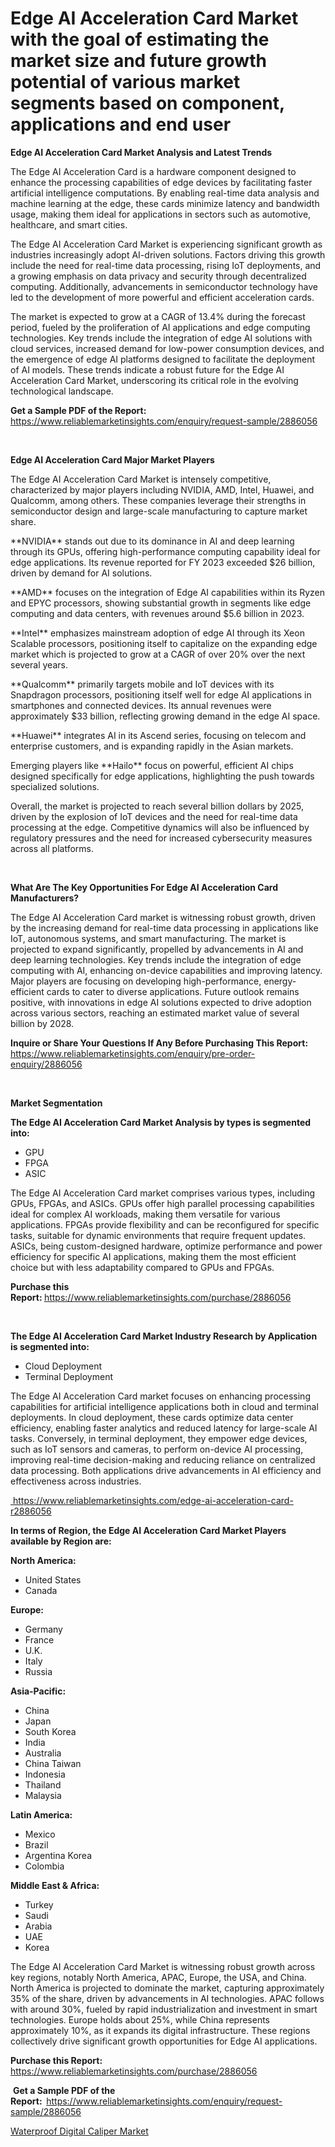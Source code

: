 <p><h1>Edge AI Acceleration Card Market with the goal of estimating the market size and future growth potential of various market segments based on component, applications and end user</h1></p><p><strong>Edge AI Acceleration Card Market Analysis and Latest Trends</strong></p>
<p><p>The Edge AI Acceleration Card is a hardware component designed to enhance the processing capabilities of edge devices by facilitating faster artificial intelligence computations. By enabling real-time data analysis and machine learning at the edge, these cards minimize latency and bandwidth usage, making them ideal for applications in sectors such as automotive, healthcare, and smart cities.</p><p>The Edge AI Acceleration Card Market is experiencing significant growth as industries increasingly adopt AI-driven solutions. Factors driving this growth include the need for real-time data processing, rising IoT deployments, and a growing emphasis on data privacy and security through decentralized computing. Additionally, advancements in semiconductor technology have led to the development of more powerful and efficient acceleration cards.</p><p>The market is expected to grow at a CAGR of 13.4% during the forecast period, fueled by the proliferation of AI applications and edge computing technologies. Key trends include the integration of edge AI solutions with cloud services, increased demand for low-power consumption devices, and the emergence of edge AI platforms designed to facilitate the deployment of AI models. These trends indicate a robust future for the Edge AI Acceleration Card Market, underscoring its critical role in the evolving technological landscape.</p></p>
<p><strong>Get a Sample PDF of the Report:&nbsp;</strong> <a href="https://www.reliablemarketinsights.com/enquiry/request-sample/2886056?utm_campaign=2317&utm_medium=2&utm_source=Github&utm_content=ia&utm_term=13032025&utm_id=edge-ai-acceleration-card">https://www.reliablemarketinsights.com/enquiry/request-sample/2886056</a></p>
<p>&nbsp;</p>
<p><strong>Edge AI Acceleration Card Major Market Players</strong></p>
<p><p>The Edge AI Acceleration Card Market is intensely competitive, characterized by major players including NVIDIA, AMD, Intel, Huawei, and Qualcomm, among others. These companies leverage their strengths in semiconductor design and large-scale manufacturing to capture market share. </p><p>**NVIDIA** stands out due to its dominance in AI and deep learning through its GPUs, offering high-performance computing capability ideal for edge applications. Its revenue reported for FY 2023 exceeded $26 billion, driven by demand for AI solutions.</p><p>**AMD** focuses on the integration of Edge AI capabilities within its Ryzen and EPYC processors, showing substantial growth in segments like edge computing and data centers, with revenues around $5.6 billion in 2023. </p><p>**Intel** emphasizes mainstream adoption of edge AI through its Xeon Scalable processors, positioning itself to capitalize on the expanding edge market which is projected to grow at a CAGR of over 20% over the next several years. </p><p>**Qualcomm** primarily targets mobile and IoT devices with its Snapdragon processors, positioning itself well for edge AI applications in smartphones and connected devices. Its annual revenues were approximately $33 billion, reflecting growing demand in the edge AI space.</p><p>**Huawei** integrates AI in its Ascend series, focusing on telecom and enterprise customers, and is expanding rapidly in the Asian markets. </p><p>Emerging players like **Hailo** focus on powerful, efficient AI chips designed specifically for edge applications, highlighting the push towards specialized solutions. </p><p>Overall, the market is projected to reach several billion dollars by 2025, driven by the explosion of IoT devices and the need for real-time data processing at the edge. Competitive dynamics will also be influenced by regulatory pressures and the need for increased cybersecurity measures across all platforms.</p></p>
<p>&nbsp;</p>
<p><strong>What Are The Key Opportunities For Edge AI Acceleration Card Manufacturers?</strong></p>
<p><p>The Edge AI Acceleration Card market is witnessing robust growth, driven by the increasing demand for real-time data processing in applications like IoT, autonomous systems, and smart manufacturing. The market is projected to expand significantly, propelled by advancements in AI and deep learning technologies. Key trends include the integration of edge computing with AI, enhancing on-device capabilities and improving latency. Major players are focusing on developing high-performance, energy-efficient cards to cater to diverse applications. Future outlook remains positive, with innovations in edge AI solutions expected to drive adoption across various sectors, reaching an estimated market value of several billion by 2028.</p></p>
<p><strong>Inquire or Share Your Questions If Any Before Purchasing This Report:</strong> <a href="https://www.reliablemarketinsights.com/enquiry/pre-order-enquiry/2886056?utm_campaign=2317&utm_medium=2&utm_source=Github&utm_content=ia&utm_term=13032025&utm_id=edge-ai-acceleration-card">https://www.reliablemarketinsights.com/enquiry/pre-order-enquiry/2886056</a></p>
<p>&nbsp;</p>
<p><strong>Market Segmentation</strong></p>
<p><strong>The Edge AI Acceleration Card Market Analysis by types is segmented into:</strong></p>
<p><ul><li>GPU</li><li>FPGA</li><li>ASIC</li></ul></p>
<p><p>The Edge AI Acceleration Card market comprises various types, including GPUs, FPGAs, and ASICs. GPUs offer high parallel processing capabilities ideal for complex AI workloads, making them versatile for various applications. FPGAs provide flexibility and can be reconfigured for specific tasks, suitable for dynamic environments that require frequent updates. ASICs, being custom-designed hardware, optimize performance and power efficiency for specific AI applications, making them the most efficient choice but with less adaptability compared to GPUs and FPGAs.</p></p>
<p><strong>Purchase this Report:&nbsp;</strong><a href="https://www.reliablemarketinsights.com/purchase/2886056?utm_campaign=2317&utm_medium=2&utm_source=Github&utm_content=ia&utm_term=13032025&utm_id=edge-ai-acceleration-card">https://www.reliablemarketinsights.com/purchase/2886056</a></p>
<p>&nbsp;</p>
<p><strong>The Edge AI Acceleration Card Market Industry Research by Application is segmented into:</strong></p>
<p><ul><li>Cloud Deployment</li><li>Terminal Deployment</li></ul></p>
<p><p>The Edge AI Acceleration Card market focuses on enhancing processing capabilities for artificial intelligence applications both in cloud and terminal deployments. In cloud deployment, these cards optimize data center efficiency, enabling faster analytics and reduced latency for large-scale AI tasks. Conversely, in terminal deployment, they empower edge devices, such as IoT sensors and cameras, to perform on-device AI processing, improving real-time decision-making and reducing reliance on centralized data processing. Both applications drive advancements in AI efficiency and effectiveness across industries.</p></p>
<p><a href="https://www.reliablemarketinsights.com/edge-ai-acceleration-card-r2886056?utm_campaign=2317&utm_medium=2&utm_source=Github&utm_content=ia&utm_term=13032025&utm_id=edge-ai-acceleration-card">&nbsp;https://www.reliablemarketinsights.com/edge-ai-acceleration-card-r2886056</a></p>
<p><strong>In terms of Region, the Edge AI Acceleration Card Market Players available by Region are:</strong></p>
<p>
    <p> <strong> North America: </strong>
        <ul>
            <li>United States</li>
            <li>Canada</li>
        </ul>
        </p> 
    <p> <strong> Europe: </strong>
        <ul>
            <li>Germany</li>
            <li>France</li>
            <li>U.K.</li>
            <li>Italy</li>
            <li>Russia</li>
        </ul>
        </p> 
    <p> <strong> Asia-Pacific: </strong>
        <ul>
            <li>China</li>
            <li>Japan</li>
            <li>South Korea</li>
            <li>India</li>
            <li>Australia</li>
            <li>China Taiwan</li>
            <li>Indonesia</li>
            <li>Thailand</li>
            <li>Malaysia</li>
        </ul>
        </p> 
    <p> <strong> Latin America: </strong>
        <ul>
            <li>Mexico</li>
            <li>Brazil</li>
            <li>Argentina Korea</li>
            <li>Colombia</li>
        </ul>
        </p> 
    <p> <strong> Middle East & Africa: </strong>
        <ul>
            <li>Turkey</li>
            <li>Saudi</li>
            <li>Arabia</li>
            <li>UAE</li>
            <li>Korea</li>
        </ul>
    </p>
    </p>
<p><p>The Edge AI Acceleration Card Market is witnessing robust growth across key regions, notably North America, APAC, Europe, the USA, and China. North America is projected to dominate the market, capturing approximately 35% of the share, driven by advancements in AI technologies. APAC follows with around 30%, fueled by rapid industrialization and investment in smart technologies. Europe holds about 25%, while China represents approximately 10%, as it expands its digital infrastructure. These regions collectively drive significant growth opportunities for Edge AI applications.</p></p>
<p><strong>Purchase this Report: </strong><a href="https://www.reliablemarketinsights.com/purchase/2886056?utm_campaign=2317&utm_medium=2&utm_source=Github&utm_content=ia&utm_term=13032025&utm_id=edge-ai-acceleration-card">https://www.reliablemarketinsights.com/purchase/2886056</a></p>
<p>&nbsp;<strong>Get a Sample PDF of the Report:&nbsp;&nbsp;</strong><a href="https://www.reliablemarketinsights.com/enquiry/request-sample/2886056?utm_campaign=2317&utm_medium=2&utm_source=Github&utm_content=ia&utm_term=13032025&utm_id=edge-ai-acceleration-card">https://www.reliablemarketinsights.com/enquiry/request-sample/2886056</a></p>
<p><strong></strong></p>
<p><p><a href="https://github.com/hammelximalschid/Market-Research-Report-List-1/blob/main/waterproof-digital-caliper-market.md?utm_campaign=2317&utm_medium=2&utm_source=Github&utm_content=ia&utm_term=13032025&utm_id=edge-ai-acceleration-card">Waterproof Digital Caliper Market</a></p></p>